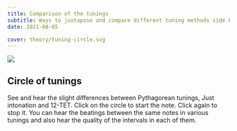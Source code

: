 ```yaml
---
title: Comparison of the tunings
subtitle: Ways to juxtapose and compare different tuning methods side by side
date: 2021-08-05

cover: theory/tuning-circle.svg
---
```


<img src="/media/theory/et-limits.svg" />

## Circle of tunings

See and hear the slight differences between Pythagorean tunings, Just intonation and 12-TET. Click on the circle to start the note. Click again to stop it. You can hear the beatings between the same notes in various tunings and also hear the quality of the intervals in each of them.

<tuning-circle />
